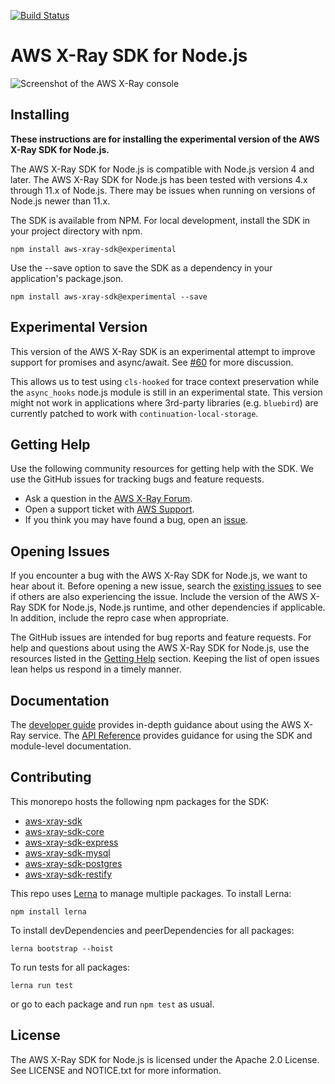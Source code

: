 [![Build Status](https://travis-ci.org/aws/aws-xray-sdk-node.svg?branch=master)](https://travis-ci.org/aws/aws-xray-sdk-node)

# AWS X-Ray SDK for Node.js

![Screenshot of the AWS X-Ray console](/images/example_servicemap.png?raw=true)

## Installing

__These instructions are for installing the experimental version of the AWS X-Ray SDK for Node.js.__

The AWS X-Ray SDK for Node.js is compatible with Node.js version 4 and later.
The AWS X-Ray SDK for Node.js has been tested with versions 4.x through 11.x of Node.js.
There may be issues when running on versions of Node.js newer than 11.x.

The SDK is available from NPM. For local development, install the SDK in your project directory with npm.

```
npm install aws-xray-sdk@experimental
```

Use the --save option to save the SDK as a dependency in your application's package.json.

```
npm install aws-xray-sdk@experimental --save
```

## Experimental Version
This version of the AWS X-Ray SDK is an experimental attempt to improve support for
promises and async/await. See [#60](https://github.com/aws/aws-xray-sdk-node/issues/60)
for more discussion.

This allows us to test using `cls-hooked` for trace context preservation while the
`async_hooks` node.js module is still in an experimental state.
This version might not work in applications where 3rd-party libraries (e.g.
`bluebird`) are currently patched to work with `continuation-local-storage`.


## Getting Help

Use the following community resources for getting help with the SDK. We use the GitHub
issues for tracking bugs and feature requests.

* Ask a question in the [AWS X-Ray Forum](https://forums.aws.amazon.com/forum.jspa?forumID=241&start=0).
* Open a support ticket with [AWS Support](http://docs.aws.amazon.com/awssupport/latest/user/getting-started.html).
* If you think you may have found a bug, open an [issue](https://github.com/aws/aws-xray-sdk-node/issues/new).

## Opening Issues

If you encounter a bug with the AWS X-Ray SDK for Node.js, we want to hear about
it. Before opening a new issue, search the [existing issues](https://github.com/aws/aws-xray-sdk-node/issues)
to see if others are also experiencing the issue. Include the version of the AWS X-Ray
SDK for Node.js, Node.js runtime, and other dependencies if applicable. In addition, 
include the repro case when appropriate.

The GitHub issues are intended for bug reports and feature requests. For help and
questions about using the AWS X-Ray SDK for Node.js, use the resources listed
in the [Getting Help](https://github.com/aws/aws-xray-sdk-node#getting-help) section. Keeping the list of open issues lean helps us respond in a timely manner.

## Documentation

The [developer guide](https://docs.aws.amazon.com/xray/latest/devguide) provides in-depth
guidance about using the AWS X-Ray service.
The [API Reference](http://docs.aws.amazon.com/xray-sdk-for-nodejs/latest/reference/)
provides guidance for using the SDK and module-level documentation.

## Contributing

This monorepo hosts the following npm packages for the SDK:
- [aws-xray-sdk](https://www.npmjs.com/package/aws-xray-sdk)
- [aws-xray-sdk-core](https://www.npmjs.com/package/aws-xray-sdk-core)
- [aws-xray-sdk-express](https://www.npmjs.com/package/aws-xray-sdk-express)
- [aws-xray-sdk-mysql](https://www.npmjs.com/package/aws-xray-sdk-mysql)
- [aws-xray-sdk-postgres](https://www.npmjs.com/package/aws-xray-sdk-postgres)
- [aws-xray-sdk-restify](https://www.npmjs.com/package/aws-xray-sdk-restify)

This repo uses [Lerna](https://lernajs.io) to manage multiple packages. To install Lerna:
```
npm install lerna
```
To install devDependencies and peerDependencies for all packages:
```
lerna bootstrap --hoist
```
To run tests for all packages:
```
lerna run test
```
or go to each package and run `npm test` as usual.

## License

The AWS X-Ray SDK for Node.js is licensed under the Apache 2.0 License. See LICENSE and NOTICE.txt for more information.
